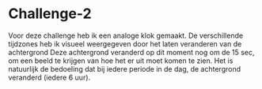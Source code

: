 # Challenge-2

Voor deze challenge heb ik een analoge klok gemaakt. 
De verschillende tijdzones heb ik visueel weergegeven door het laten veranderen van de achtergrond
Deze achtergrond veranderd op dit moment nog om de 15 sec, om een beeld te krijgen van hoe het er uit moet komen te zien. 
Het is natuurlijk de bedoeling dat bij iedere periode in de dag, de achtergrond veranderd (iedere 6 uur). 

